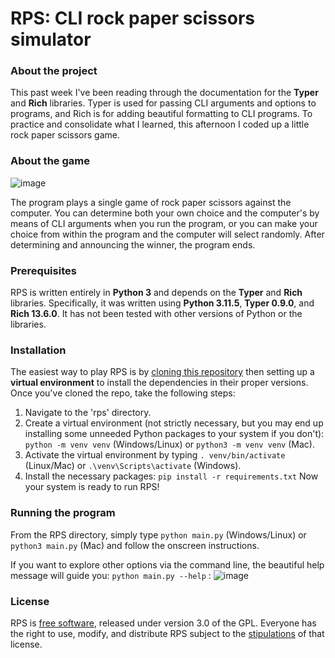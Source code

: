 # RPS: CLI rock paper scissors simulator

### About the project
This past week I've been reading through the documentation for the **Typer** and **Rich** libraries. Typer is used for passing CLI arguments and options to programs, and Rich is for adding beautiful formatting to CLI programs. To practice and consolidate what I learned, this afternoon I coded up a little rock paper scissors game.

### About the game
![image](https://github.com/jwjacobson/rps/assets/116485484/49f47e16-268e-4752-893f-e72361fcaca6)

The program plays a single game of rock paper scissors against the computer. You can determine both your own choice and the computer's by means of CLI arguments when you run the program, or you can make your choice from within the program and the computer will select randomly. After determining and announcing the winner, the program ends.

### Prerequisites
RPS is written entirely in **Python 3** and depends on the **Typer** and **Rich** libraries. Specifically, it was written using **Python 3.11.5**, **Typer 0.9.0**, and **Rich 13.6.0**. It has not been tested with other versions of Python or the libraries.

### Installation
The easiest way to play RPS is by [cloning this repository](https://docs.github.com/en/repositories/creating-and-managing-repositories/cloning-a-repository) then setting up a **virtual environment** to install the dependencies in their proper versions. Once you've cloned the repo, take the following steps:
1. Navigate to the 'rps' directory.
2. Create a virtual environment (not strictly necessary, but you may end up installing some unneeded Python packages to your system if you don't): ```python -m venv venv``` (Windows/Linux) or ```python3 -m venv venv``` (Mac).
3. Activate the virtual environment by typing ```. venv/bin/activate``` (Linux/Mac) or ```.\venv\Scripts\activate``` (Windows).
4. Install the necessary packages: ```pip install -r requirements.txt``` Now your system is ready to run RPS!

### Running the program
From the RPS directory, simply type ```python main.py``` (Windows/Linux) or ```python3 main.py``` (Mac) and follow the onscreen instructions.

If you want to explore other options via the command line, the beautiful help message will guide you:
```python main.py --help``` :
![image](https://github.com/jwjacobson/rps/assets/116485484/1c0c527c-b1a7-4622-9397-06841d1e89a9)



### License
RPS is [free software](https://www.fsf.org/about/what-is-free-software), released under version 3.0 of the GPL. Everyone has the right to use, modify, and distribute RPS subject to the [stipulations](https://github.com/jwjacobson/oopmanor/blob/main/License) of that license.
